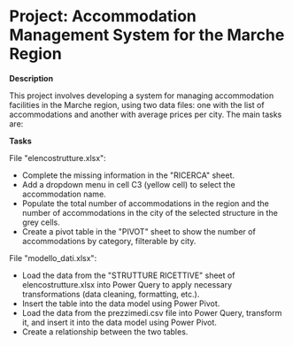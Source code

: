 # Project: Accommodation Management System for the Marche Region

**Description**

This project involves developing a system for managing accommodation facilities in the Marche region, using two data files: one with the list of accommodations and another with average prices per city. The main tasks are:

**Tasks**

File "elencostrutture.xlsx":

- Complete the missing information in the "RICERCA" sheet.
- Add a dropdown menu in cell C3 (yellow cell) to select the accommodation name.
- Populate the total number of accommodations in the region and the number of accommodations in the city of the selected structure in the grey cells.
- Create a pivot table in the "PIVOT" sheet to show the number of accommodations by category, filterable by city.

File "modello_dati.xlsx":

- Load the data from the "STRUTTURE RICETTIVE" sheet of elencostrutture.xlsx into Power Query to apply necessary transformations (data cleaning, formatting, etc.).
- Insert the table into the data model using Power Pivot.
- Load the data from the prezzimedi.csv file into Power Query, transform it, and insert it into the data model using Power Pivot.
- Create a relationship between the two tables.
